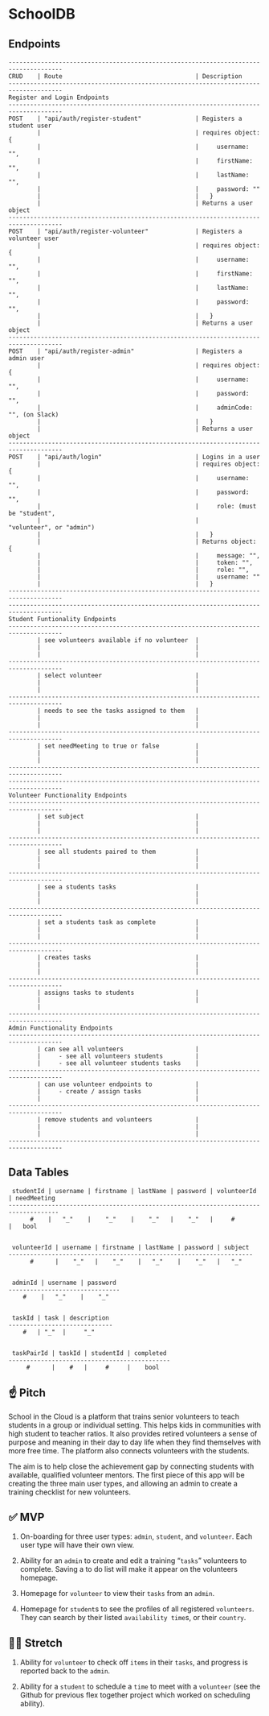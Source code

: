 # SchoolDB

## Endpoints

```
-------------------------------------------------------------------------------------
CRUD    | Route                                     | Description
-------------------------------------------------------------------------------------
Register and Login Endpoints
-------------------------------------------------------------------------------------
POST    | "api/auth/register-student"               | Registers a student user
        |                                           | requires object: {
        |                                           |     username: "",
        |                                           |     firstName: "",
        |                                           |     lastName: "",
        |                                           |     password: ""
        |                                           |   }
        |                                           | Returns a user object 
-------------------------------------------------------------------------------------
POST    | "api/auth/register-volunteer"             | Registers a volunteer user
        |                                           | requires object: {
        |                                           |     username: "",
        |                                           |     firstName: "",
        |                                           |     lastName: "",
        |                                           |     password: "",
        |                                           |   }
        |                                           | Returns a user object
-------------------------------------------------------------------------------------
POST    | "api/auth/register-admin"                 | Registers a admin user
        |                                           | requires object: {
        |                                           |     username: "",
        |                                           |     password: "",
        |                                           |     adminCode: "", (on Slack)
        |                                           |   }
        |                                           | Returns a user object
-------------------------------------------------------------------------------------
POST    | "api/auth/login"                          | Logins in a user
        |                                           | requires object: {
        |                                           |     username: "",
        |                                           |     password: "",
        |                                           |     role: (must be "student",
        |                                           |      "volunteer", or "admin")
        |                                           |   }
        |                                           | Returns object: {
        |                                           |     message: "",
        |                                           |     token: "",
        |                                           |     role: "",
        |                                           |     username: ""
        |                                           |   }
-------------------------------------------------------------------------------------
-------------------------------------------------------------------------------------
Student Funtionality Endpoints
-------------------------------------------------------------------------------------
        | see volunteers available if no volunteer  |
        |                                           |
        |                                           |
-------------------------------------------------------------------------------------
        | select volunteer                          |
        |                                           |
        |                                           |
-------------------------------------------------------------------------------------
        | needs to see the tasks assigned to them   |
        |                                           |
        |                                           |
-------------------------------------------------------------------------------------
        | set needMeeting to true or false          |
        |                                           |
        |                                           |
-------------------------------------------------------------------------------------
-------------------------------------------------------------------------------------
Volunteer Functionality Endpoints
-------------------------------------------------------------------------------------
        | set subject                               |
        |                                           |
        |                                           |
-------------------------------------------------------------------------------------
        | see all students paired to them           |
        |                                           |
        |                                           |
-------------------------------------------------------------------------------------
        | see a students tasks                      |
        |                                           |
        |                                           |
-------------------------------------------------------------------------------------
        | set a students task as complete           |
        |                                           |
        |                                           |
-------------------------------------------------------------------------------------
        | creates tasks                             |
        |                                           |
        |                                           |
-------------------------------------------------------------------------------------
        | assigns tasks to students                 |
        |                                           |
        |
-------------------------------------------------------------------------------------
Admin Functionality Endpoints
-------------------------------------------------------------------------------------
        | can see all volunteers                    |
        |     - see all volunteers students         |
        |     - see all volunteer students tasks    |
-------------------------------------------------------------------------------------
        | can use volunteer endpoints to            |
        |     - create / assign tasks               |
        |                                           |
-------------------------------------------------------------------------------------
        | remove students and volunteers            |
        |                                           |
        |                                           |
-------------------------------------------------------------------------------------
```

## Data Tables

```
 studentId | username | firstname | lastName | password | volunteerId | needMeeting
------------------------------------------------------------------------------------
      #    |   "_"    |    "_"    |    "_"   |    "_"   |     #       |   bool


 volunteerId | username | firstname | lastName | password | subject
--------------------------------------------------------------------
      #      |    "_"   |    "_"    |   "_"    |    "_"   |   "_"


 adminId | username | password
-------------------------------
    #    |   "_"    |    "_"


 taskId | task | description
-----------------------------
    #   | "_"  |     "_"


 taskPairId | taskId | studentId | completed
---------------------------------------------
     #      |    #   |     #     |    bool

```

## ☝️ **Pitch**

School in the Cloud is a platform that trains senior volunteers to teach students in a group or individual setting. This helps kids in communities with high student to teacher ratios. It also provides retired volunteers a sense of purpose and meaning in their day to day life when they find themselves with more free time. The platform also connects volunteers with the students. 

The aim is to help close the achievement gap by connecting students with available, qualified volunteer mentors. The first piece of this app will be creating the three main user types, and allowing an admin to create a training checklist for new volunteers.

## ✅  **MVP**

1. On-boarding for three user types: `admin`, `student`, and `volunteer`. Each user type will have their own view.

2. Ability for an `admin` to create and edit a training “`tasks`” volunteers to complete. Saving a to do list will make it appear on the volunteers homepage.

3. Homepage for `volunteer` to view their `tasks` from an `admin`.

4. Homepage for `student`s to see the profiles of all registered `volunteers`. They can search by their listed `availability time`s, or their `country`.

## 🏃‍♀️ **Stretch**

1. Ability for `volunteer` to check off `items` in their `tasks`, and progress is reported back to the `admin`.

2. Ability for a `student` to schedule a `time` to meet with a `volunteer` (see the Github for previous flex together project which worked on scheduling ability).